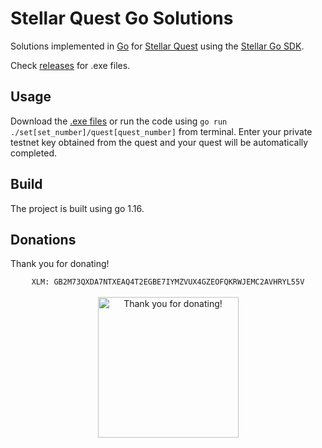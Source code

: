 # Stellar Quest Go Solutions
Solutions implemented in [Go](https://golang.org/) for [Stellar Quest](https://quest.stellar.org/) using the [Stellar Go SDK](https://github.com/stellar/go).

Check [releases](https://github.com/altugbakan/stellar-quest-go/releases/tag/v1.0) for .exe files.

## Usage
Download the [.exe files](https://github.com/altugbakan/stellar-quest-go/releases/tag/v1.0) or run the code using `go run ./set[set_number]/quest[quest_number]` from terminal. Enter your private testnet key obtained from the quest and your quest will be automatically completed.

## Build
The project is built using go 1.16.

## Donations
Thank you for donating!

<p align="center">
  <code>XLM: GB2M73QXDA7NTXEAQ4T2EGBE7IYMZVUX4GZEOFQKRWJEMC2AVHRYL55V</code><br><br>
  <img src="https://user-images.githubusercontent.com/43248015/138143171-ecc7a079-0303-47fa-a30b-05c3305a3721.png" width="225" alt="Thank you for donating!">
</p>
